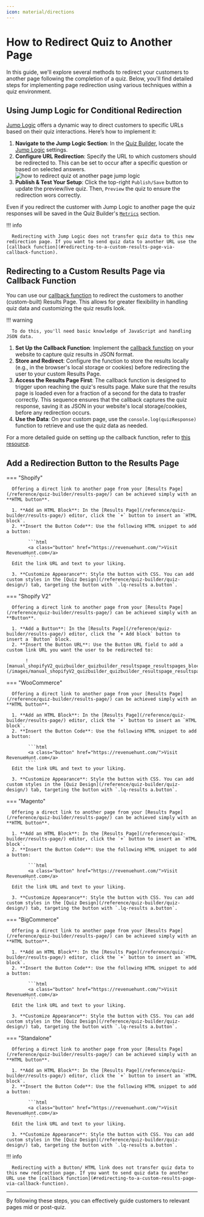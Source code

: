 ```yaml
---
icon: material/directions
---
```


# How to Redirect Quiz to Another Page

In this guide, we'll explore several methods to redirect your customers to another page following the completion of a quiz. Below, you'll find detailed steps for implementing page redirection using various techniques within a quiz environment.

## Using Jump Logic for Conditional Redirection

[Jump Logic](/how-to-guides/use-jump-logic/) offers a dynamic way to direct customers to specific URLs based on their quiz interactions. Here’s how to implement it:

1. **Navigate to the Jump Logic Section**: In the [Quiz Builder](/reference/quiz-builder/), locate the [Jump Logic](/reference/quiz-builder/conditional-logic/#jump-logic) settings.
2. **Configure URL Redirection**: Specify the URL to which customers should be redirected to. This can be set to occur after a specific question or based on selected answers.
    	![how to redirect quiz ot another page jump logic](/images/how_to_redirect_quiz_ot_another_page_jump_logic.png)
3. **Publish & Test Your Setup**: Click the top-right `Publish/Save` button to update the preview/live quiz. Then, `Preview` the quiz to ensure the redirection wors correctly. 

Even if you redirect the customer with Jump Logic to another page the quiz responses will be saved in the Quiz Builder's [`Metrics`](/reference/quiz-builder/metrics/#responses) section.

!!! info

      Redirecting with Jump Logic does not transfer quiz data to this new redirection page. If you want to send quiz data to another URL use the [callback function](#redirecting-to-a-custom-results-page-via-callback-function).

## Redirecting to a Custom Results Page via Callback Function

You can use our [callback function](/how-to-guides/use-callback-function/) to redirect the customers to another (custom-built) Results Page. This allows for greater flexibility in handling quiz data and customizing the quiz resutls look.

!!! warning

      To do this, you'll need basic knowledge of JavaScript and handling JSON data.

1. **Set Up the Callback Function**: Implement the [callback function](/how-to-guides/use-callback-function/) on your website to capture quiz results in JSON format.
2. **Store and Redirect**: Configure the function to store the results locally (e.g., in the browser's local storage or cookies) before redirecting the user to your custom Results Page.
3. **Access the Results Page First**: The callback function is designed to trigger upon reaching the quiz's results page. Make sure that the results page is loaded even for a fraction of a second for the data to trasfer correctly. This sequence ensures that the callback captures the quiz response, saving it as JSON in your website's local storage/cookies, before any redirection occurs. 
4. **Use the Data**: On your custom page, use the `console.log(quizResponse)` function to retrieve and use the quiz data as needed.

For a more detailed guide on setting up the callback function, refer to [this resource](/how-to-guides/use-callback-function/).

## Add a Redirection Button to the Results Page

=== "Shopify"

      Offering a direct link to another page from your [Results Page](/reference/quiz-builder/results-page/) can be achieved simply with an **HTML button**.

      1. **Add an HTML Block**: In the [Results Page](/reference/quiz-builder/results-page/) editor, click the `+` button to insert an `HTML block`.
      2. **Insert the Button Code**: Use the following HTML snippet to add a button:

            ```html
            <a class="button" href="https://revenuehunt.com/">Visit RevenueHunt.com</a>
            ```
      Edit the link URL and text to your liking.

      3. **Customize Appearance**: Style the button with CSS. You can add custom styles in the [Quiz Design](/reference/quiz-builder/quiz-design/) tab, targeting the button with `.lq-results a.button`.

=== "Shopify V2"

      Offering a direct link to another page from your [Results Page](/reference/quiz-builder/results-page/) can be achieved simply with an **Button**.

      1. **Add a Button**: In the [Results Page](/reference/quiz-builder/results-page/) editor, click the `+ Add block` button to insert a `Button` block.
      2. **Insert the Button URL**: Use the Button URL field to add a custom link URL you want the user to be redirected to:
           
           ![manual_shopifyV2_quizbuilder_quizbuilder_resultspage_resultspages_blocksettings_button](/images/manual_shopifyV2_quizbuilder_quizbuilder_resultspage_resultspages_blocksettings_button.png)

=== "WooCommerce"

      Offering a direct link to another page from your [Results Page](/reference/quiz-builder/results-page/) can be achieved simply with an **HTML button**.

      1. **Add an HTML Block**: In the [Results Page](/reference/quiz-builder/results-page/) editor, click the `+` button to insert an `HTML block`.
      2. **Insert the Button Code**: Use the following HTML snippet to add a button:

            ```html
            <a class="button" href="https://revenuehunt.com/">Visit RevenueHunt.com</a>
            ```
      Edit the link URL and text to your liking.

      3. **Customize Appearance**: Style the button with CSS. You can add custom styles in the [Quiz Design](/reference/quiz-builder/quiz-design/) tab, targeting the button with `.lq-results a.button`.

=== "Magento"

      Offering a direct link to another page from your [Results Page](/reference/quiz-builder/results-page/) can be achieved simply with an **HTML button**.

      1. **Add an HTML Block**: In the [Results Page](/reference/quiz-builder/results-page/) editor, click the `+` button to insert an `HTML block`.
      2. **Insert the Button Code**: Use the following HTML snippet to add a button:

            ```html
            <a class="button" href="https://revenuehunt.com/">Visit RevenueHunt.com</a>
            ```
      Edit the link URL and text to your liking.

      3. **Customize Appearance**: Style the button with CSS. You can add custom styles in the [Quiz Design](/reference/quiz-builder/quiz-design/) tab, targeting the button with `.lq-results a.button`.

=== "BigCommerce"

      Offering a direct link to another page from your [Results Page](/reference/quiz-builder/results-page/) can be achieved simply with an **HTML button**.

      1. **Add an HTML Block**: In the [Results Page](/reference/quiz-builder/results-page/) editor, click the `+` button to insert an `HTML block`.
      2. **Insert the Button Code**: Use the following HTML snippet to add a button:

            ```html
            <a class="button" href="https://revenuehunt.com/">Visit RevenueHunt.com</a>
            ```
      Edit the link URL and text to your liking.

      3. **Customize Appearance**: Style the button with CSS. You can add custom styles in the [Quiz Design](/reference/quiz-builder/quiz-design/) tab, targeting the button with `.lq-results a.button`.

=== "Standalone"

      Offering a direct link to another page from your [Results Page](/reference/quiz-builder/results-page/) can be achieved simply with an **HTML button**.

      1. **Add an HTML Block**: In the [Results Page](/reference/quiz-builder/results-page/) editor, click the `+` button to insert an `HTML block`.
      2. **Insert the Button Code**: Use the following HTML snippet to add a button:

            ```html
            <a class="button" href="https://revenuehunt.com/">Visit RevenueHunt.com</a>
            ```
      Edit the link URL and text to your liking.

      3. **Customize Appearance**: Style the button with CSS. You can add custom styles in the [Quiz Design](/reference/quiz-builder/quiz-design/) tab, targeting the button with `.lq-results a.button`.

!!! info

      Redirecting with a Button/ HTML link does not transfer quiz data to this new redirection page. If you want to send quiz data to another URL use the [callback function](#redirecting-to-a-custom-results-page-via-callback-function).

--- 
By following these steps, you can effectively guide customers to relevant pages mid or post-quiz.